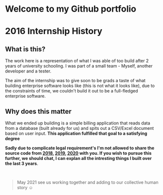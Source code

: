 # Welcome to my Github portfolio 
# 2016 Internship History

## What is this?

The work here is a representation of what I was able of too build after 2 years of university schooling. I was part of a small team - Myself, another developer and a tester. 

The aim of the internship was to give soon to be grads a taste of what building enterprise software looks like (this is not what it looks like), due to the constraints of time, we couldn't build it out to be a full-fledged enterprise software. 


## Why does this matter

 What we ended up building is a simple billing application that reads data from a database (built already for us) and spits out a CSV/Excel document based on user input. **This application fulfilled that goal to a satisfying degree**
 
 **Sadly due to complicate legal requirement's I'm not allowed to share the source code from [2018](https://github.com/Lwachira/2018-Work-History), [2019](https://github.com/Lwachira/2019-Work-History), [2020](https://github.com/Lwachira/2020-Work-History) with you. If you wish to pursue this further, we should chat, I can explan all the intresting things I built over the last 3 years**.


<br/>

> May 2021 see us working together and adding to our collective human story :relaxed: